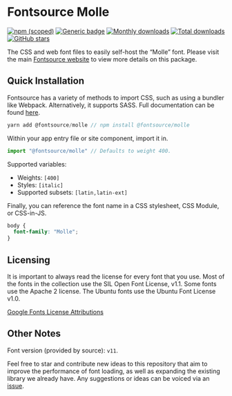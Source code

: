 # Fontsource Molle

[![npm (scoped)](https://img.shields.io/npm/v/@fontsource/molle?color=brightgreen)](https://www.npmjs.com/package/@fontsource/molle) [![Generic badge](https://img.shields.io/badge/fontsource-passing-brightgreen)](https://github.com/fontsource/fontsource) [![Monthly downloads](https://badgen.net/npm/dm/@fontsource/molle)](https://github.com/fontsource/fontsource) [![Total downloads](https://badgen.net/npm/dt/@fontsource/molle)](https://github.com/fontsource/fontsource) [![GitHub stars](https://img.shields.io/github/stars/fontsource/fontsource.svg?style=social&label=Star)](https://github.com/fontsource/fontsource/stargazers)

The CSS and web font files to easily self-host the “Molle” font. Please visit the main [Fontsource website](https://fontsource.org/fonts/molle) to view more details on this package.

## Quick Installation

Fontsource has a variety of methods to import CSS, such as using a bundler like Webpack. Alternatively, it supports SASS. Full documentation can be found [here](https://fontsource.org/docs/introduction).

```javascript
yarn add @fontsource/molle // npm install @fontsource/molle
```

Within your app entry file or site component, import it in.

```javascript
import "@fontsource/molle" // Defaults to weight 400.
```

Supported variables:

- Weights: `[400]`
- Styles: `[italic]`
- Supported subsets: `[latin,latin-ext]`

Finally, you can reference the font name in a CSS stylesheet, CSS Module, or CSS-in-JS.

```css
body {
  font-family: "Molle";
}
```

## Licensing

It is important to always read the license for every font that you use.
Most of the fonts in the collection use the SIL Open Font License, v1.1. Some fonts use the Apache 2 license. The Ubuntu fonts use the Ubuntu Font License v1.0.

[Google Fonts License Attributions](https://fonts.google.com/attribution)

## Other Notes

Font version (provided by source): `v11`.

Feel free to star and contribute new ideas to this repository that aim to improve the performance of font loading, as well as expanding the existing library we already have. Any suggestions or ideas can be voiced via an [issue](https://github.com/fontsource/fontsource/issues).
